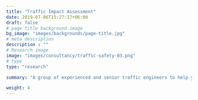 ```yaml
---
title: "Traffic Impact Assessment"
date: 2019-07-06T15:27:17+06:00
draft: false
# page title background image
bg_image: "images/backgrounds/page-title.jpg"
# meta description
description : ""
# Research image
image: "images/consultancy/traffic-safety-03.png"
# type
type: "research"

summary: "A group of experienced and senior traffic engineers to help you conducting in-depth traffic impact assessment for your projects."

weight: 4
---
```

